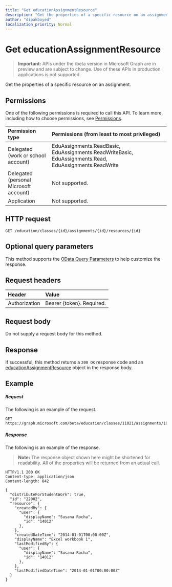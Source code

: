 ```yaml
---
title: "Get educationAssignmentResource"
description: "Get the properties of a specific resource on an assignment.  "
author: "dipakboyed"
localization_priority: Normal
---
```


# Get educationAssignmentResource

> **Important:** APIs under the /beta version in Microsoft Graph are in preview and are subject to change. Use of these APIs in production applications is not supported.

Get the properties of a specific resource on an assignment.  
## Permissions
One of the following permissions is required to call this API. To learn more, including how to choose permissions, see [Permissions](/graph/permissions-reference).

|Permission type      | Permissions (from least to most privileged)              |
|:--------------------|:---------------------------------------------------------|
|Delegated (work or school account) | EduAssignments.ReadBasic, EduAssignments.ReadWriteBasic, EduAssignments.Read, EduAssignments.ReadWrite   |
|Delegated (personal Microsoft account) |  Not supported.  |
|Application |  Not supported. | 

## HTTP request
<!-- { "blockType": "ignored" } -->
```http
GET /education/classes/{id}/assignments/{id}/resources/{id}
```
## Optional query parameters
This method supports the [OData Query Parameters](https://developer.microsoft.com/graph/docs/concepts/query_parameters) to help customize the response.

## Request headers
| Header       | Value |
|:---------------|:--------|
| Authorization  | Bearer {token}. Required.  |

## Request body
Do not supply a request body for this method.
## Response
If successful, this method returns a `200 OK` response code and an [educationAssignmentResource](../resources/educationassignmentresource.md) object in the response body.
## Example
##### Request
The following is an example of the request.
<!-- {
  "blockType": "request",
  "name": "get_educationassignmentresource"
}-->
```http
GET https://graph.microsoft.com/beta/education/classes/11021/assignments/19002/resources/22002
```
##### Response
The following is an example of the response. 

>**Note:** The response object shown here might be shortened for readability. All of the properties will be returned from an actual call.

<!-- {
  "blockType": "response",
  "truncated": true,
  "@odata.type": "microsoft.graph.educationAssignmentResource"
} -->
```http
HTTP/1.1 200 OK
Content-type: application/json
Content-length: 842

{
  "distributeForStudentWork": true,
  "id": "22002",
  "resource": {
    "createdBy": {
      "user": {
        "displayName": "Susana Rocha",
        "id": "14012"
      },
    },
    "createdDateTime": "2014-01-01T00:00:00Z",
    "displayName": "Excel workbook 1",
    "lastModifiedBy": {
      "user": {
        "displayName": "Susana Rocha",
        "id": "14012"
      },
    },
    "lastModifiedDateTime": "2014-01-01T00:00:00Z"
  }
}
    
```

<!-- uuid: 8fcb5dbc-d5aa-4681-8e31-b001d5168d79
2015-10-25 14:57:30 UTC -->
<!-- {
  "type": "#page.annotation",
  "description": "Get educationAssignmentResource",
  "keywords": "",
  "section": "documentation",
  "tocPath": ""
}-->
